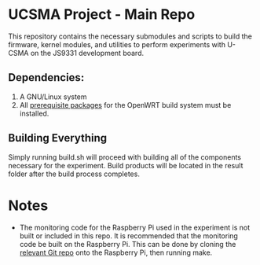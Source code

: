# UCSMA Project - Main Repo

This repository contains the necessary submodules and scripts to build the firmware, kernel modules,
 and utilities to perform experiments with U-CSMA on the JS9331 development board.


## Dependencies:

1) A GNU/Linux system
2) All [prerequisite packages](https://wiki.openwrt.org/doc/howto/buildroot.exigence#table_of_known_prerequisites_and_their_corresponding_packages) for the OpenWRT build system must be installed.

## Building Everything

Simply running build.sh will proceed with building all of the components necessary for the experiment.
Build products will be located in the result folder after the build process completes.

# Notes

- The monitoring code for the Raspberry Pi used in the experiment is not built or included in this repo.
  It is recommended that the monitoring code be built on the Raspberry Pi. This can be done by cloning the
  [relevant Git repo](https://github.com/UCSMA-Project/ucsma-raspi-gpio.git) onto the Raspberry Pi, then running make.
